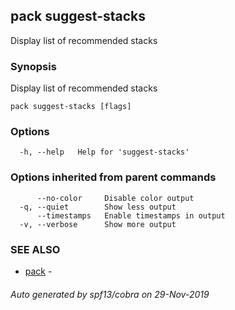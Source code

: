 ## pack suggest-stacks

Display list of recommended stacks

### Synopsis

Display list of recommended stacks

```
pack suggest-stacks [flags]
```

### Options

```
  -h, --help   Help for 'suggest-stacks'
```

### Options inherited from parent commands

```
      --no-color     Disable color output
  -q, --quiet        Show less output
      --timestamps   Enable timestamps in output
  -v, --verbose      Show more output
```

### SEE ALSO

* [pack](pack.md)	 - 

###### Auto generated by spf13/cobra on 29-Nov-2019
